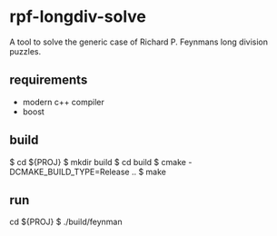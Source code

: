 # rpf-longdiv-solve
A tool to solve the generic case of Richard P. Feynmans long division puzzles.

## requirements

- modern c++ compiler
- boost

## build
$ cd ${PROJ}
$ mkdir build
$ cd build
$ cmake -DCMAKE_BUILD_TYPE=Release ..
$ make

## run
cd ${PROJ}
$ ./build/feynman

